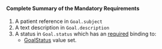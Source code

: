 #### Complete Summary of the Mandatory Requirements

1.  A patient reference in `Goal.subject`
1.  A  text description in `Goal.description`
1.  A status in `Goal.status` which has an [required](http://hl7.org/fhir/2017Jan/terminologies.html#required) binding to:
    -   [GoalStatus] value set.

  [GoalStatus]: http://hl7.org/fhir/2017Jan/valueset-goal-status.html
